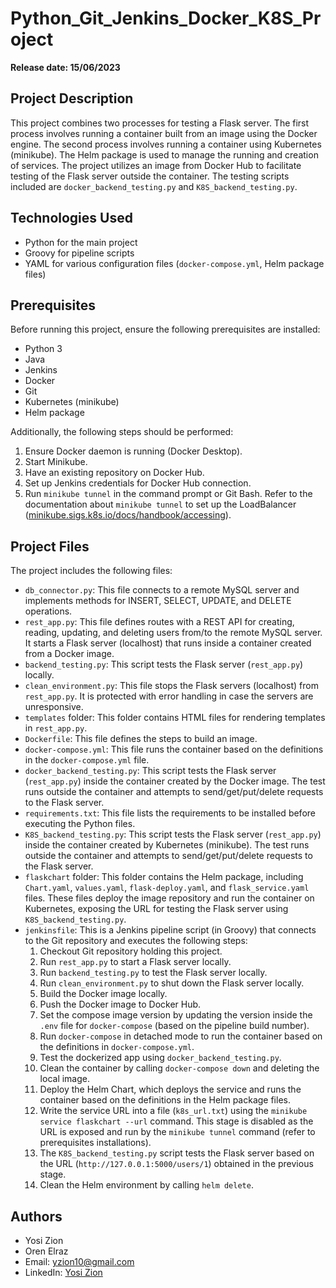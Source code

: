 # Python_Git_Jenkins_Docker_K8S_Project

**Release date: 15/06/2023**

## Project Description
This project combines two processes for testing a Flask server. The first process involves running a container built from an image using the Docker engine. The second process involves running a container using Kubernetes (minikube). The Helm package is used to manage the running and creation of services. The project utilizes an image from Docker Hub to facilitate testing of the Flask server outside the container. The testing scripts included are `docker_backend_testing.py` and `K8S_backend_testing.py`.

## Technologies Used
- Python for the main project
- Groovy for pipeline scripts
- YAML for various configuration files (`docker-compose.yml`, Helm package files)

## Prerequisites
Before running this project, ensure the following prerequisites are installed:
- Python 3
- Java
- Jenkins
- Docker
- Git
- Kubernetes (minikube)
- Helm package

Additionally, the following steps should be performed:
1. Ensure Docker daemon is running (Docker Desktop).
2. Start Minikube.
3. Have an existing repository on Docker Hub.
4. Set up Jenkins credentials for Docker Hub connection.
5. Run `minikube tunnel` in the command prompt or Git Bash. Refer to the documentation about `minikube tunnel` to set up the LoadBalancer ([minikube.sigs.k8s.io/docs/handbook/accessing](https://minikube.sigs.k8s.io/docs/handbook/accessing/)).

## Project Files
The project includes the following files:

- `db_connector.py`: This file connects to a remote MySQL server and implements methods for INSERT, SELECT, UPDATE, and DELETE operations.
- `rest_app.py`: This file defines routes with a REST API for creating, reading, updating, and deleting users from/to the remote MySQL server. It starts a Flask server (localhost) that runs inside a container created from a Docker image.
- `backend_testing.py`: This script tests the Flask server (`rest_app.py`) locally.
- `clean_environment.py`: This file stops the Flask servers (localhost) from `rest_app.py`. It is protected with error handling in case the servers are unresponsive.
- `templates` folder: This folder contains HTML files for rendering templates in `rest_app.py`.
- `Dockerfile`: This file defines the steps to build an image.
- `docker-compose.yml`: This file runs the container based on the definitions in the `docker-compose.yml` file.
- `docker_backend_testing.py`: This script tests the Flask server (`rest_app.py`) inside the container created by the Docker image. The test runs outside the container and attempts to send/get/put/delete requests to the Flask server.
- `requirements.txt`: This file lists the requirements to be installed before executing the Python files.
- `K8S_backend_testing.py`: This script tests the Flask server (`rest_app.py`) inside the container created by Kubernetes (minikube). The test runs outside the container and attempts to send/get/put/delete requests to the Flask server.
- `flaskchart` folder: This folder contains the Helm package, including `Chart.yaml`, `values.yaml`, `flask-deploy.yaml`, and `flask_service.yaml` files. These files deploy the image repository and run the container on Kubernetes, exposing the URL for testing the Flask server using `K8S_backend_testing.py`.
- `jenkinsfile`: This is a Jenkins pipeline script (in Groovy) that connects to the Git repository and executes the following steps:
   1. Checkout Git repository holding this project.
   2. Run `rest_app.py` to start a Flask server locally.
   3. Run `backend_testing.py` to test the Flask server locally.
   4. Run `clean_environment.py` to shut down the Flask server locally.
   5. Build the Docker image locally.
   6. Push the Docker image to Docker Hub.
   7. Set the compose image version by updating the version inside the `.env` file for `docker-compose` (based on the pipeline build number).
   8. Run `docker-compose` in detached mode to run the container based on the definitions in `docker-compose.yml`.
   9. Test the dockerized app using `docker_backend_testing.py`.
   10. Clean the container by calling `docker-compose down` and deleting the local image.
   11. Deploy the Helm Chart, which deploys the service and runs the container based on the definitions in the Helm package files.
   12. Write the service URL into a file (`k8s_url.txt`) using the `minikube service flaskchart --url` command. This stage is disabled as the URL is exposed and run by the `minikube tunnel` command (refer to prerequisites installations).
   13. The `K8S_backend_testing.py` script tests the Flask server based on the URL (`http://127.0.0.1:5000/users/1`) obtained in the previous stage.
   14. Clean the Helm environment by calling `helm delete`.

## Authors
- Yosi Zion
- Oren Elraz
- Email: yzion10@gmail.com
- LinkedIn: [Yosi Zion](https://www.linkedin.com/in/yosi-zion-bb90a2181/)
